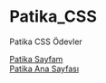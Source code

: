 # Patika_CSS

Patika CSS Ödevler 


 <a href="https://app.patika.dev/jormungandr">Patika Sayfam</a> <br>
  <a href="https://app.patika.dev/">Patika Ana Sayfası</a>
